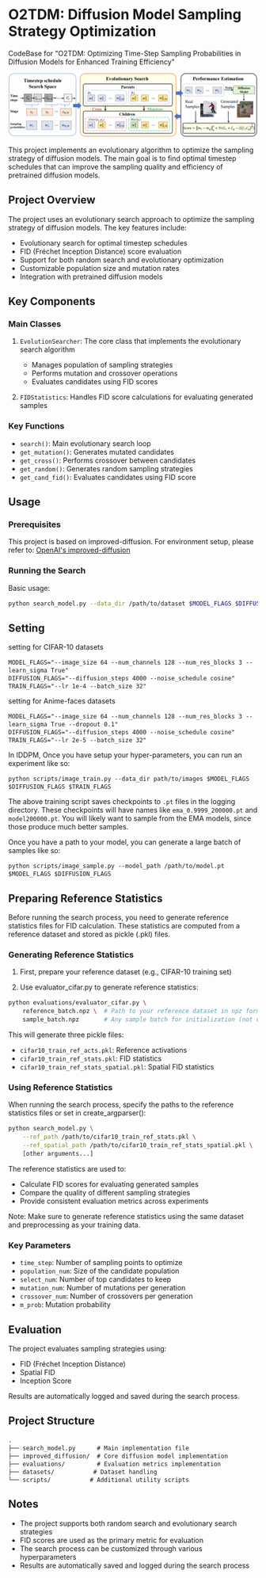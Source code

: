 # O2TDM: Diffusion Model Sampling Strategy Optimization

CodeBase for "O2TDM: Optimizing Time-Step Sampling Probabilities in Diffusion Models for Enhanced Training Efficiency"

![O2TDM Overview](./frame.png)

This project implements an evolutionary algorithm to optimize the sampling strategy of diffusion models. The main goal is to find optimal timestep schedules that can improve the sampling quality and efficiency of pretrained diffusion models.

## Project Overview

The project uses an evolutionary search approach to optimize the sampling strategy of diffusion models. The key features include:

- Evolutionary search for optimal timestep schedules
- FID (Fréchet Inception Distance) score evaluation
- Support for both random search and evolutionary optimization
- Customizable population size and mutation rates
- Integration with pretrained diffusion models

## Key Components

### Main Classes

1. `EvolutionSearcher`: The core class that implements the evolutionary search algorithm
   - Manages population of sampling strategies
   - Performs mutation and crossover operations
   - Evaluates candidates using FID scores

2. `FIDStatistics`: Handles FID score calculations for evaluating generated samples

### Key Functions

- `search()`: Main evolutionary search loop
- `get_mutation()`: Generates mutated candidates
- `get_cross()`: Performs crossover between candidates
- `get_random()`: Generates random sampling strategies
- `get_cand_fid()`: Evaluates candidates using FID score

## Usage

### Prerequisites

This project is based on improved-diffusion. For environment setup, please refer to:
[OpenAI's improved-diffusion](https://github.com/openai/improved-diffusion)

### Running the Search

Basic usage:
```bash
python search_model.py --data_dir /path/to/dataset $MODEL_FLAGS $DIFFUSION_FLAGS $TRAIN_FLAGS
```
## Setting
setting for CIFAR-10 datasets
```
MODEL_FLAGS="--image_size 64 --num_channels 128 --num_res_blocks 3 --learn_sigma True"
DIFFUSION_FLAGS="--diffusion_steps 4000 --noise_schedule cosine"
TRAIN_FLAGS="--lr 1e-4 --batch_size 32"
```

setting for Anime-faces datasets
```
MODEL_FLAGS="--image_size 64 --num_channels 128 --num_res_blocks 3 --learn_sigma True --dropout 0.1"
DIFFUSION_FLAGS="--diffusion_steps 4000 --noise_schedule cosine"
TRAIN_FLAGS="--lr 2e-5 --batch_size 32"
```

In IDDPM, Once you have setup your hyper-parameters, you can run an experiment like so:

```
python scripts/image_train.py --data_dir path/to/images $MODEL_FLAGS $DIFFUSION_FLAGS $TRAIN_FLAGS
```

The above training script saves checkpoints to `.pt` files in the logging directory. These checkpoints will have names like `ema_0.9999_200000.pt` and `model200000.pt`. You will likely want to sample from the EMA models, since those produce much better samples.

Once you have a path to your model, you can generate a large batch of samples like so:

```
python scripts/image_sample.py --model_path /path/to/model.pt $MODEL_FLAGS $DIFFUSION_FLAGS
```

## Preparing Reference Statistics

Before running the search process, you need to generate reference statistics files for FID calculation. These statistics are computed from a reference dataset and stored as pickle (.pkl) files.

### Generating Reference Statistics

1. First, prepare your reference dataset (e.g., CIFAR-10 training set)

2. Use evaluator_cifar.py to generate reference statistics:
```bash
python evaluations/evaluator_cifar.py \
    reference_batch.npz \  # Path to your reference dataset in npz format
    sample_batch.npz       # Any sample batch for initialization (not used for stats)
```

This will generate three pickle files:
- `cifar10_train_ref_acts.pkl`: Reference activations
- `cifar10_train_ref_stats.pkl`: FID statistics
- `cifar10_train_ref_stats_spatial.pkl`: Spatial FID statistics

### Using Reference Statistics

When running the search process, specify the paths to the reference statistics files or set in create_argparser():

```bash
python search_model.py \
    --ref_path /path/to/cifar10_train_ref_stats.pkl \
    --ref_spatial_path /path/to/cifar10_train_ref_stats_spatial.pkl \
    [other arguments...]
```

The reference statistics are used to:
- Calculate FID scores for evaluating generated samples
- Compare the quality of different sampling strategies
- Provide consistent evaluation metrics across experiments

Note: Make sure to generate reference statistics using the same dataset and preprocessing as your training data.

### Key Parameters

- `time_step`: Number of sampling points to optimize
- `population_num`: Size of the candidate population
- `select_num`: Number of top candidates to keep
- `mutation_num`: Number of mutations per generation
- `crossover_num`: Number of crossovers per generation
- `m_prob`: Mutation probability

## Evaluation

The project evaluates sampling strategies using:
- FID (Fréchet Inception Distance)
- Spatial FID
- Inception Score

Results are automatically logged and saved during the search process.

## Project Structure

```
.
├── search_model.py      # Main implementation file
├── improved_diffusion/  # Core diffusion model implementation
├── evaluations/         # Evaluation metrics implementation
├── datasets/           # Dataset handling
└── scripts/           # Additional utility scripts
```

## Notes

- The project supports both random search and evolutionary search strategies
- FID scores are used as the primary metric for evaluation
- The search process can be customized through various hyperparameters
- Results are automatically saved and logged during the search process
